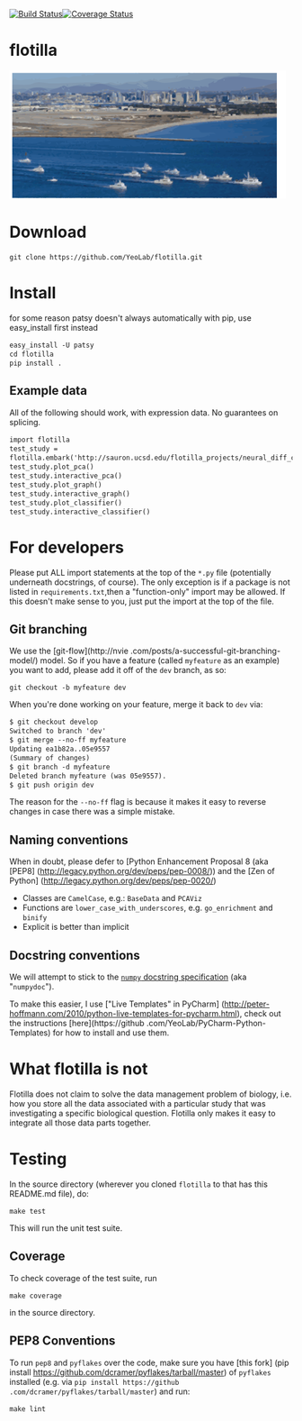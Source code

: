 [![Build Status](https://travis-ci.org/YeoLab/flotilla.svg?branch=master)](https://travis-ci.org/YeoLab/flotilla)[![Coverage Status](https://img.shields.io/coveralls/YeoLab/flotilla.svg)](https://coveralls.io/r/YeoLab/flotilla?branch=master)

flotilla
========
![flotilla Logo](flotilla.png)

Download
========

```
git clone https://github.com/YeoLab/flotilla.git
```

Install
=======

for some reason patsy doesn't always automatically with pip, use easy_install first instead

```
easy_install -U patsy
cd flotilla
pip install .
```


Example data
------------

All of the following should work, with expression data. No guarantees on
splicing.


```
import flotilla
test_study = flotilla.embark('http://sauron.ucsd.edu/flotilla_projects/neural_diff_chr22/datapackage.json')
test_study.plot_pca()
test_study.interactive_pca()
test_study.plot_graph()
test_study.interactive_graph()
test_study.plot_classifier()
test_study.interactive_classifier()
```


For developers
==============

Please put ALL import statements at the top of the `*.py` file (potentially underneath docstrings, of course).
The only exception is if a package is not listed in `requirements.txt`,then a "function-only" import may be allowed.
If this doesn't make sense to you, just put the import at the top of the file.

Git branching
-------------

We use the [git-flow](http://nvie
.com/posts/a-successful-git-branching-model/) model. So if you have a feature
(called `myfeature` as an example) you want to add, please add it off of the
`dev` branch, as so:

    git checkout -b myfeature dev

When you're done working on your feature, merge it back to `dev` via:

    $ git checkout develop
    Switched to branch 'dev'
    $ git merge --no-ff myfeature
    Updating ea1b82a..05e9557
    (Summary of changes)
    $ git branch -d myfeature
    Deleted branch myfeature (was 05e9557).
    $ git push origin dev

The reason for the `--no-ff` flag is because it makes it easy to reverse
changes in case there was a simple mistake.

Naming conventions
------------------

When in doubt, please defer to [Python Enhancement Proposal 8 (aka [PEP8]
(http://legacy.python.org/dev/peps/pep-0008/)) and the [Zen of Python]
(http://legacy.python.org/dev/peps/pep-0020/)

* Classes are `CamelCase`, e.g.:  `BaseData` and `PCAViz`
* Functions are `lower_case_with_underscores`, e.g. `go_enrichment` and
`binify`
* Explicit is better than implicit


Docstring conventions
---------------------

We will attempt to stick to the [`numpy` docstring specification](https://github.com/numpy/numpy/blob/master/doc/HOWTO_DOCUMENT.rst.txt) (aka
"`numpydoc`").

To make this easier, I use ["Live Templates" in PyCharm]
(http://peter-hoffmann.com/2010/python-live-templates-for-pycharm.html),
check out the instructions [here](https://github
.com/YeoLab/PyCharm-Python-Templates) for how to install and use them.



What flotilla is not
====================

Flotilla does not claim to solve the data management problem of biology,
i.e. how you store all the data associated with a particular study that was
investigating a specific biological question. Flotilla only makes it easy to
integrate all those data parts together.


Testing
=======

In the source directory (wherever you cloned `flotilla` to that has this README.md file), do:

    make test

This will run the unit test suite.

Coverage
--------

To check coverage of the test suite, run

    make coverage

in the source directory.


PEP8 Conventions
----------------

To run `pep8` and `pyflakes` over the code, make sure you have [this fork]
(pip install https://github.com/dcramer/pyflakes/tarball/master) of
`pyflakes` installed (e.g. via `pip install https://github
.com/dcramer/pyflakes/tarball/master`) and run:

    make lint